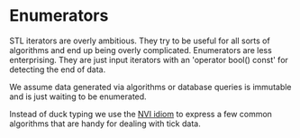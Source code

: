 # Enumerators

STL iterators are overly ambitious. They try to be useful for all sorts of algorithms
and end up being overly complicated. Enumerators are less enterprising. They are just
input iterators with an 'operator bool() const' for detecting the end of data.

We assume data generated via algorithms or database queries is immutable and is just
waiting to be enumerated. 

Instead of duck typing we use the [NVI idiom](http://en.wikipedia.org/wiki/Non-virtual_interface_pattern)
to express a few common algorithms that are handy for dealing with tick data.